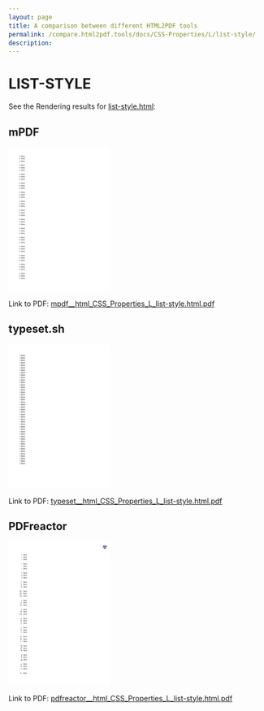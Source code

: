 ```yaml
---
layout: page
title: A comparison between different HTML2PDF tools
permalink: /compare.html2pdf.tools/docs/CSS-Properties/L/list-style/
description: 
---
```


# LIST-STYLE

See the Rendering results for [list-style.html](/html/CSS%20Properties/L/list-style.html):

## mPDF
![](mpdf__html_CSS_Properties_L_list-style.html.png) 

Link to PDF: [mpdf__html_CSS_Properties_L_list-style.html.pdf](mpdf__html_CSS_Properties_L_list-style.html.pdf)

## typeset.sh
![](typeset__html_CSS_Properties_L_list-style.html.png) 

Link to PDF: [typeset__html_CSS_Properties_L_list-style.html.pdf](typeset__html_CSS_Properties_L_list-style.html.pdf)

## PDFreactor
![](pdfreactor__html_CSS_Properties_L_list-style.html.png) 

Link to PDF: [pdfreactor__html_CSS_Properties_L_list-style.html.pdf](pdfreactor__html_CSS_Properties_L_list-style.html.pdf)

